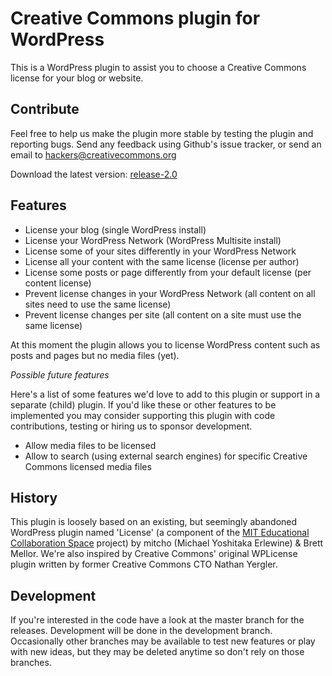 # Creative Commons plugin for WordPress

This is a WordPress plugin to assist you to choose a Creative Commons license for your blog or website.

## Contribute

Feel free to help us make the plugin more stable by testing the plugin and reporting bugs.
Send any feedback using Github's issue tracker, or send an email to hackers@creativecommons.org

Download the latest version:
[release-2.0](https://github.com/creativecommons/wordpress-plugin/releases/tag/release-2.0)

## Features 

- License your blog (single WordPress install)
- License your WordPress Network (WordPress Multisite install)
- License some of your sites differently in your WordPress Network
- License all your content with the same license (license per author)
- License some posts or page differently from your default license (per content license) 
- Prevent license changes in your WordPress Network (all content on all sites need to use the same license)
- Prevent license changes per site (all content on a site must use the same license) 

At this moment the plugin allows you to license WordPress content such as posts and pages but no media files (yet).

*Possible future features*

Here's a list of some features we'd love to add to this plugin or support in a separate (child) plugin. 
If you'd like these or other features to be implemented you may consider supporting this plugin with code contributions, 
testing or hiring us to sponsor development.  

- Allow media files to be licensed 
- Allow to search (using external search engines) for specific Creative Commons licensed media files 

## History 

This plugin is loosely based on an existing, but seemingly abandoned WordPress plugin named 'License' (a component of the [MIT Educational Collaboration Space](http://ecs.mit.edu) project) 
by mitcho (Michael Yoshitaka Erlewine) & Brett Mellor. We're also inspired by Creative Commons' original WPLicense plugin written by former Creative Commons CTO Nathan Yergler.    


## Development

If you're interested in the code have a look at the master branch for the releases. Development will be done in the development branch. 
Occasionally other branches may be available to test new features or play with new ideas, but they may be deleted anytime so don't rely on those branches.  

